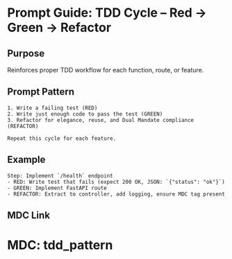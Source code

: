 # Prompt Guide: TDD Cycle – Red → Green → Refactor

## Purpose
Reinforces proper TDD workflow for each function, route, or feature.

## Prompt Pattern
```
1. Write a failing test (RED)
2. Write just enough code to pass the test (GREEN)
3. Refactor for elegance, reuse, and Dual Mandate compliance (REFACTOR)

Repeat this cycle for each feature.
```

## Example
```
Step: Implement `/health` endpoint
- RED: Write test that fails (expect 200 OK, JSON: `{"status": "ok"}`)
- GREEN: Implement FastAPI route
- REFACTOR: Extract to controller, add logging, ensure MDC tag present
```

## MDC Link
# MDC: tdd_pattern
